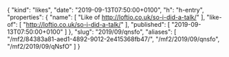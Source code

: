 {
  "kind": "likes",
  "date": "2019-09-13T07:50:00+0100",
  "h": "h-entry",
  "properties": {
    "name": [
      "Like of http://loftio.co.uk/so-i-did-a-talk/"
    ],
    "like-of": [
      "http://loftio.co.uk/so-i-did-a-talk/"
    ],
    "published": [
      "2019-09-13T07:50:00+0100"
    ]
  },
  "slug": "2019/09/qnsfo",
  "aliases": [
    "/mf2/84383a81-aed1-4892-9012-2e415368fb47/",
    "/mf2/2019/09/qnsfo",
    "/mf2/2019/09/qNsfO"
  ]
}
